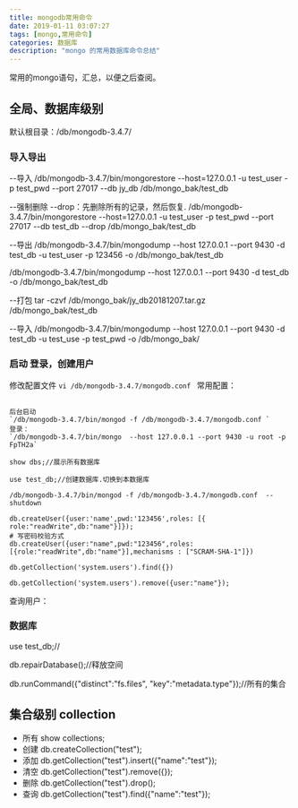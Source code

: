 ```yaml
---
title: mongodb常用命令
date: 2019-01-11 03:07:27
tags: [mongo,常用命令]
categories: 数据库
description: "mongo 的常用数据库命令总结"
---
```


常用的mongo语句，汇总，以便之后查阅。
<!--more-->


## 全局、数据库级别

默认根目录：/db/mongodb-3.4.7/
### 导入导出
--导入
/db/mongodb-3.4.7/bin/mongorestore --host=127.0.0.1 -u test_user -p test_pwd --port 27017 --db jy_db /db/mongo_bak/test_db

--强制删除
--drop：先删除所有的记录，然后恢复.
/db/mongodb-3.4.7/bin/mongorestore --host=127.0.0.1 -u test_user -p test_pwd --port 27017 --db test_db --drop /db/mongo_bak/test_db

--导出
/db/mongodb-3.4.7/bin/mongodump --host 127.0.0.1 --port 9430 -d test_db -u test_user -p 123456 -o /db/mongo_bak/test_db

/db/mongodb-3.4.7/bin/mongodump --host 127.0.0.1 --port 9430 -d test_db  -o /db/mongo_bak/test_db

--打包
tar -czvf  /db/mongo_bak/jy_db20181207.tar.gz /db/mongo_bak/test_db

--导入
/db/mongodb-3.4.7/bin/mongodump --host 127.0.0.1 --port 9430 -d test_db -u test_use -p test_pwd -o /db/mongo_bak/

### 启动 登录，创建用户

修改配置文件
`vi /db/mongodb-3.4.7/mongodb.conf `
常用配置：

```

后台启动
`/db/mongodb-3.4.7/bin/mongod -f /db/mongodb-3.4.7/mongodb.conf `
登录：
`/db/mongodb-3.4.7/bin/mongo  --host 127.0.0.1 --port 9430 -u root -p FpTH2a`

show dbs;//展示所有数据库

use test_db;//创建数据库.切换到本数据库

/db/mongodb-3.4.7/bin/mongod -f /db/mongodb-3.4.7/mongodb.conf  --shutdown

db.createUser({user:'name',pwd:'123456',roles: [{ role:"readWrite",db:"name"}]});
# 写密码校验方式
db.createUser({user:"name",pwd:"123456",roles:[{role:"readWrite",db:"name"}],mechanisms : ["SCRAM-SHA-1"]})

db.getCollection('system.users').find({})

db.getCollection('system.users').remove({user:"name"});

```

查询用户：

### 数据库

use test_db;//

db.repairDatabase();//释放空间

db.runCommand({"distinct":"fs.files", "key":"metadata.type"});//所有的集合

## 集合级别 collection

- 所有  show collections;
- 创建  db.createCollection("test");
- 添加  db.getCollection("test").insert({"name":"test"});
- 清空  db.getCollection("test").remove({});
- 删除  db.getCollection("test").drop();
- 查询  db.getCollection("test").find({"name":"test"});
